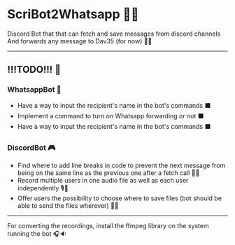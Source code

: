 # ScriBot2Whatsapp 🤖📱

Discord Bot that that can fetch and save messages from discord channels
And forwards any message to Dav35 (for now) 💬📩

---

## !!!TODO!!! 📝

### WhatsappBot 📲

- Have a way to input the recipient's name in the bot's commands ⬛
- Implement a command to turn on Whatsapp forwarding or not ⬛
- Have a way to input the recipient's name in the bot's commands ⬛

### DiscordBot 🎮

- Find where to add line breaks in code to prevent the next message from being on the same line as the previous one after a fetch call 📜🔀
- Record multiple users in one audio file as well as each user independently 🎙️👥
- Offer users the possibility to choose where to save files (bot should be able to send the files wherever) 💾📂

---

For converting the recordings, install the ffmpeg library on the system running the bot 🎧🔉